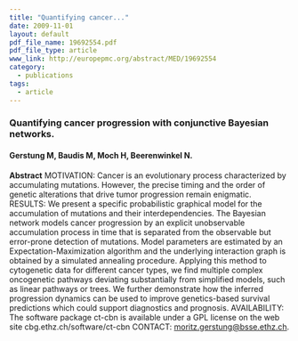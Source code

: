 ```yaml
---
title: "Quantifying cancer..."
date: 2009-11-01
layout: default
pdf_file_name: 19692554.pdf
pdf_file_type: article
www_link: http://europepmc.org/abstract/MED/19692554
category:
  - publications
tags:
  - article
---
```


### Quantifying cancer progression with conjunctive Bayesian networks.
#### Gerstung M, Baudis M, Moch H, Beerenwinkel N.

**Abstract** MOTIVATION: Cancer is an evolutionary process characterized by accumulating mutations. However, the precise timing and the order of genetic alterations that drive tumor progression remain enigmatic. RESULTS: We present a specific probabilistic graphical model for the accumulation of mutations and their interdependencies. The Bayesian network models cancer progression by an explicit unobservable accumulation process in time that is separated from the observable but error-prone detection of mutations. Model parameters are estimated by an Expectation-Maximization algorithm and the underlying interaction graph is obtained by a simulated annealing procedure. Applying this method to cytogenetic data for different cancer types, we find multiple complex oncogenetic pathways deviating substantially from simplified models, such as linear pathways or trees. We further demonstrate how the inferred progression dynamics can be used to improve genetics-based survival predictions which could support diagnostics and prognosis. AVAILABILITY: The software package ct-cbn is available under a GPL license on the web site cbg.ethz.ch/software/ct-cbn CONTACT: moritz.gerstung@bsse.ethz.ch.

